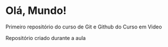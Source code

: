 # Olá, Mundo!
 Primeiro repositório do curso de Git e Github do Curso em Video

 Repositório criado durante a aula